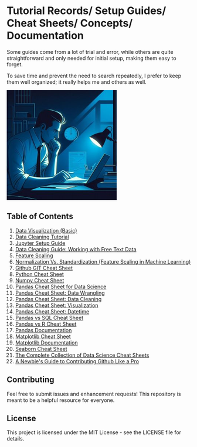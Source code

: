 # Tutorial Records/ Setup Guides/ Cheat Sheets/ Concepts/ Documentation

Some guides come from a lot of trial and error, while others are quite straightforward and only needed for initial setup, making them easy to forget. 

To save time and prevent the need to search repeatedly, I prefer to keep them well organized; it really helps me and others as well.

![data_analysis_night](https://github.com/vialliw/Hyperion_Data_Science_Bootcamp/blob/main/image/data_analysis_night.jpg?raw=true)

## Table of Contents

1. [Data Visualization (Basic)](Data_Visualization%20(Basic).md)
2. [Data Cleaning Tutorial](https://github.com/vialliw/Hyperion_Data_Science_Bootcamp/blob/main/Data%20Cleaning%20Tutorial.ipynb)
3. [Jupyter Setup Guide](jupyter-setup-guide.md)
4. [Data Cleaning Guide: Working with Free Text Data](https://github.com/vialliw/Hyperion_Data_Science_Bootcamp/blob/main/data-cleaning-markdown.md)
5. [Feature Scaling](https://www.youtube.com/watch?v=Y7m9MyPxcyQ)
6. [Normalization Vs. Standardization (Feature Scaling in Machine Learning)](https://www.youtube.com/watch?v=bqhQ2LWBheQ)
7. [Github GIT Cheat Sheet](https://education.github.com/git-cheat-sheet-education.pdf)
8. [Python Cheat Sheet](https://cdn.codewithmosh.com/image/upload/v1702942822/cheat-sheets/python.pdf)
9. [Numpy Cheat Sheet](https://assets.datacamp.com/blog_assets/Numpy_Python_Cheat_Sheet.pdf)
10. [Pandas Cheat Sheet for Data Science](https://datascientyst.com/pandas-cheat-sheet-for-data-science)
11. [Pandas Cheat Sheet: Data Wrangling](https://pandas.pydata.org/Pandas_Cheat_Sheet.pdf)
12. [Pandas Cheat Sheet: Data Cleaning](https://datascientyst.com/pandas-cheat-sheet-data-cleaning)
13. [Pandas Cheat Sheet: Visualization](https://datascientyst.com/pandas-visualization-cheat-sheet)
14. [Pandas Cheat Sheet: Datetime](https://datascientyst.com/pandas-datetime-cheat-sheet/)
15. [Pandas vs SQL Cheat Sheet](https://datascientyst.com/pandas-vs-sql-cheat-sheet/)
16. [Pandas vs R Cheat Sheet](https://datascientyst.com/pandas-vs-r-cheat-sheet/)
17. [Pandas Documentation](https://pandas.pydata.org/docs/)
18. [Matplotlib Cheat Sheet](https://matplotlib.org/cheatsheets/cheatsheets.pdf)
19. [Matplotlib Documentation](https://matplotlib.org/stable/index.html)
20. [Seaborn Cheat Sheet](https://s3.amazonaws.com/assets.datacamp.com/blog_assets/Python_Seaborn_Cheat_Sheet.pdf)
21. [The Complete Collection of Data Science Cheat Sheets](https://www.kdnuggets.com/publications/sheets/The_Complete_Collection_of_Data_Science_Cheatsheets_KDnuggets.pdf)
22. [A Newbie's Guide to Contributing Github Like a Pro](https://github.com/vialliw/Tech_Notes/blob/main/A%20Newbie's%20Guide%20to%20Contributing%20Like%20a%20Pro.md)

## Contributing

Feel free to submit issues and enhancement requests! This repository is meant to be a helpful resource for everyone.

## License

This project is licensed under the MIT License - see the LICENSE file for details.
